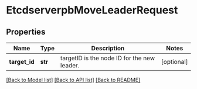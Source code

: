 # EtcdserverpbMoveLeaderRequest

## Properties
Name | Type | Description | Notes
------------ | ------------- | ------------- | -------------
**target_id** | **str** | targetID is the node ID for the new leader. | [optional] 

[[Back to Model list]](../README.md#documentation-for-models) [[Back to API list]](../README.md#documentation-for-api-endpoints) [[Back to README]](../README.md)


